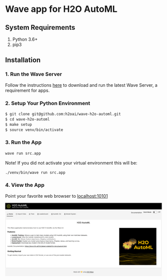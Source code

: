 # Wave app for H2O AutoML

## System Requirements 
1. Python 3.6+
2. pip3

## Installation 

### 1. Run the Wave Server
Follow the instructions [here](https://wave.h2o.ai/docs/installation) to download and run the latest Wave Server, a requirement for apps. 

### 2. Setup Your Python Environment

```bash
$ git clone git@github.com:h2oai/wave-h2o-automl.git
$ cd wave-h2o-automl
$ make setup
$ source venv/bin/activate
```

### 3. Run the App

```bash
wave run src.app
```

Note! If you did not activate your virtual environment this will be:
```bash
./venv/bin/wave run src.app
```

### 4. View the App
Point your favorite web browser to [localhost:10101](http://localhost:10101)

<img alt="homepage" src="static/screenshot-1.png">


